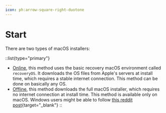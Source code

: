```yaml
---
icon: ph:arrow-square-right-duotone
---
```


# Start

There are two types of macOS installers:

::list{type="primary"}
- [Online](/guide/gathering-files/installer/online), this method uses the basic recovery macOS environment called `recoveryOS`. It downloads the OS files from Apple's servers at install time, which requires a stable internet connection. This method can be done on basically any OS.
- [Offline](/guide/gathering-files/installer/offline), this method downloads the full macOS installer, which requires no internet connection at install time. This method is available only on macOS. Windows users might be able to follow [this reddit post](https://web.archive.org/web/20230707192821/https://old.reddit.com/r/hackintosh/comments/jrrhox/how_to_make_a_full_offline_installer_for_macos_on/){target="_blank"}
::
